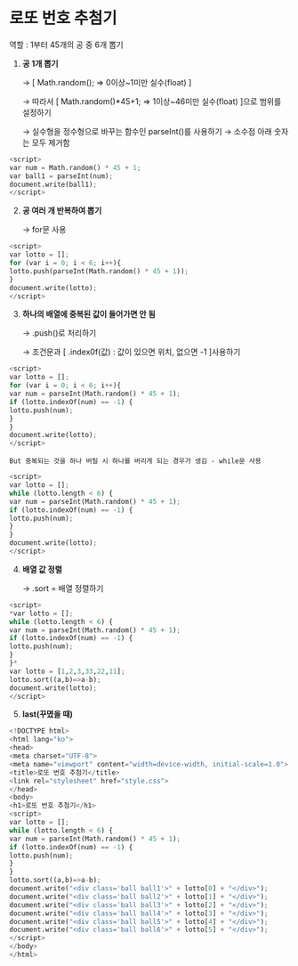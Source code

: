 # 로또 번호 추첨기

역할 : 1부터 45개의 공 중 6개 뽑기

1. **공 1개 뽑기**

    → [ Math.random(); ⇒ 0이상~1미만 실수(float) ]

    → 따라서 [ Math.random()*45+1; ⇒ 1이상~46미만 실수(float) ]으로 범위를 설정하기

    → 실수형을 정수형으로 바꾸는 함수인 parseInt()를 사용하기 → 소수점 아래 숫자는 모두 제거함

```python
<script>
var num = Math.random() * 45 + 1;
var ball1 = parseInt(num);
document.write(ball1);
</script>
```

2. **공 여러 개 반복하여 뽑기**

    → for문 사용
```python
<script>
var lotto = [];
for (var i = 0; i < 6; i++){
lotto.push(parseInt(Math.random() * 45 + 1));
}
document.write(lotto);
</script>
```
3. **하나의 배열에 중복된 값이 들어가면 안 됨**

    → .push()로 처리하기

    → 조건문과 [ .index0f(값) : 값이 있으면 위치, 없으면 -1 ]사용하기
```python
<script>
var lotto = [];
for (var i = 0; i < 6; i++){
var num = parseInt(Math.random() * 45 + 1);
if (lotto.indexOf(num) == -1) {
lotto.push(num);
}
}
document.write(lotto);
</script>
```
    But 중복되는 것을 하나 버릴 시 하나를 버리게 되는 경우가 생김 - while문 사용
```python
<script>
var lotto = [];
while (lotto.length < 6) {
var num = parseInt(Math.random() * 45 + 1);
if (lotto.indexOf(num) == -1) {
lotto.push(num);
}
}
document.write(lotto);
</script>
```
4. **배열 값 정렬**

    → .sort = 배열 정렬하기
    
```python
<script>
*var lotto = [];
while (lotto.length < 6) {
var num = parseInt(Math.random() * 45 + 1);
if (lotto.indexOf(num) == -1) {
lotto.push(num);
}
}*
var lotto = [1,2,3,33,22,11];
lotto.sort((a,b)=>a-b);
document.write(lotto);
</script>
```
5. **last(꾸몄을 때)**
```python
<!DOCTYPE html>
<html lang="ko">
<head>
<meta charset="UTF-8">
<meta name="viewport" content="width=device-width, initial-scale=1.0">
<title>로또 번호 추첨기</title>
<link rel="stylesheet" href="style.css">
</head>
<body>
<h1>로또 번호 추첨기</h1>
<script>
var lotto = [];
while (lotto.length < 6) {
var num = parseInt(Math.random() * 45 + 1);
if (lotto.indexOf(num) == -1) {
lotto.push(num);
}
}
lotto.sort((a,b)=>a-b);
document.write("<div class='ball ball1'>" + lotto[0] + "</div>");
document.write("<div class='ball ball2'>" + lotto[1] + "</div>");
document.write("<div class='ball ball3'>" + lotto[2] + "</div>");
document.write("<div class='ball ball4'>" + lotto[3] + "</div>");
document.write("<div class='ball ball5'>" + lotto[4] + "</div>");
document.write("<div class='ball ball6'>" + lotto[5] + "</div>");
</script>
</body>
</html>
```
